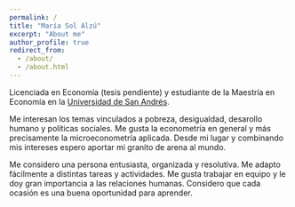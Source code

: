 ```yaml
---
permalink: /
title: "María Sol Alzú"
excerpt: "About me"
author_profile: true
redirect_from: 
  - /about/
  - /about.html
---
```


Licenciada en Economía (tesis pendiente) y estudiante de la Maestría en Economía en la [Universidad de San Andrés](https://udesa.edu.ar/departamento-de-economia). 

Me interesan los temas vinculados a pobreza, desigualdad, desarollo humano y políticas sociales. Me gusta la econometría en general y más precisamente la microeconometría aplicada. Desde mi lugar y combinando mis intereses espero aportar mi granito de arena al mundo.

Me considero una persona entusiasta, organizada y resolutiva. Me adapto fácilmente a distintas tareas y actividades. 
Me gusta trabajar en equipo y le doy gran importancia a las relaciones humanas.
Considero que cada ocasión es una buena oportunidad para aprender.
